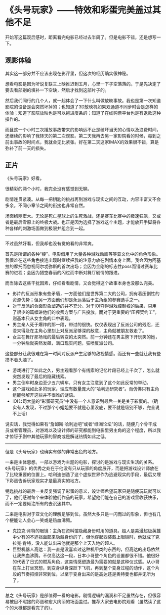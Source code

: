 # 《头号玩家》——特效和彩蛋完美盖过其他不足

开始写这篇观后感时，距离看完电影已经过去半周了。但是电影不错，还是想写一下。

## 观影体验

其实这一部分并不应该出现在影评里，但这次的经历确实很神秘。

想看电影是因为听说复联三上映推迟到五月，心里一下子空落落的。于是先决定了要去看部别的填补一下空缺，然后才找到这部片子的。

然后我们同行的几个人，就一起体会了一下什么叫做放映事故。我也是第一次知道影院的设备是会突然坏掉的；也知道了3D放映机如果双通道不同步时会是怎样的体验；知道了影院放映也是可以拖进度条的；知道了在线购票平台也是有退款这种操作的。

而且这一个小时三次播放事故带来的影响远不止是破坏当天的心情以及浪费时间，还继续的影响了我转天的第二次观影。第二天我再去另一家影院看的时候，每到之前出事故的时间点，我就会无比紧张。好在第二天这家IMAX的效果很不错，算是弥补了前一天的损失。

## 正片

《头号玩家》好看。

很精彩的两个小时，我完全没有感觉到无聊。

剧情连贯紧凑。从每一把钥匙的挑战再到游戏与现实之间的互动，内容丰富又不会多余，不同小章节之间的衔接也非常自然。

场面绚丽宏大。无论是死亡星球上的生死激战，还是赛车比赛中的极速狂飙，又或者是最后雪原上的终极大战。也正是因为选择了游戏这个主题，才能放开手脚将各种各样的刺激场面做到极限并组合到一起。

-----

不过虽然好看，但我却也没有觉的看的非常爽。

首先是所谓的各种“梗”。电影借用了大量各种游戏动画等等亚文化中的角色形象。我很难在这些角色接连出现时继续把我的注意力放在剧情本身上面。我会因为阿基拉的摩托而忽视阿尔忒弥斯的首次出场；会因为金刚的标志性poss而错过赛车比赛的进程；会因为猎空春丽的闪过而中断对舞厅剧情的跟进。

而当除去这些干扰因素，仔细看看剧情，又会觉得这个故事本身也没那么完美。

* 影片的反派形象有些矛盾，一方面他们是世界第二大的公司，拥有着压倒性的资源优势；但另一方面他们却是永远落后于主角组的参赛选手之一。
* 对于反派的负面形象塑造的并不充分。对于IOI夺得游戏控制权的后果，只用了很少的篇幅讲他们的收费方案与广告投放。而对于更重要的“压榨契约工”，则基本只从女主角的口中表现。
* 男主亲人死于爆炸的那一段，带过的很快。仅仅表现出了反派公司的残忍，还没来得及在主角心里刻上对反派足够深的敌意，主角就被朋友救走了。
* 女主在舞厅那场戏的最后转变的太突然。前一分钟还在男主胯下开玩笑的她，一分钟后就突然发飙，满口现实问题，狂喷反派公司。

这些部分让我很难在第一时间对反派产生足够的敌视情感。而还有一些就让我有些摸不着头脑了。

* 游戏进行了如此之久，男主观看那个有线索的记忆片段已经上千次了，怎么就突然发现了最后的隐藏线索。
* 男主倒车时身边至少五六辆车，只有女主注意到了这个如此反常的举动。
* 这个游戏如此多的玩家，理应有数量庞大的“哈利迪研究者”。而仿佛只有主角组能够解开这些并不很难的谜语。
* IOI公司大量的“彩蛋研究员”中没有一个人意识到最后一关是关于彩蛋的。（确实有人发现，不过那个小姐姐要不就是心里没底，要不就是级别不够，完全说不上话）

说实话，我觉得如果有“詹姆斯·哈利迪吧”或者“绿洲论坛”的话，随便几个骨干成员或者管理员，对游戏以及设计师的研究都能到电影里男主角的这个程度，所以我才惊讶于剧中其他玩家的智商或是解谜热情如此之低。

-----

但是《头号玩家》也确实有做的非常出色的地方。

一来是主体思想。一部以游戏为主题的电影，探讨的是游戏与现实生活的关系。《头号玩家》的优秀之处在于他没有只从玩家的角度展开，而是把游戏设计师放在了比较重要的位置上。哈利迪创造了这个虚拟世界作为逃避现实的手段，最后又埋下彩蛋告诉玩家现实才是最真实的地方。

钥匙挑战的最后一关反复强调了彩蛋的意义，设计师希望玩家只是随便玩玩就可以了，他们感谢每个来体验他们作品的玩家，希望他们能在自己的游戏里收获快乐，而不一定要倾注所有的去沉迷其中。

二来是电影对于亚文化的理解足够到位。虽然大多只是一闪而过的形象，但也有几个梗能让人会心一笑或是热血沸腾。

* 克拉克·肯特的眼镜：主角在资料馆隐藏身份时用的道具。超人是美漫超级英雄中少有的不遮挡面部来隐藏身份的了，但他穿起西装戴上眼镜时，他就成了克拉克·肯特，没人能认出来他就是那个上天入地的超人。
* 巨型机器人高达：我一直是没喜欢过这种机甲类的东西的，但高达的出场依然让我热血沸腾。不仅高达这一段，日本小哥整个角色的设置都很不错。他很好的代表了日式的燃系角色，这类情感塑造最为需要的就是这种仪式感。从小哥在车上打坐冥想，到变身纵身深跃下飞机，再到整个变身过程的动作，这个片段的节奏把控非常到位，以至于变身出来的是高达还是奥特曼也都并无所为了。

-------

总之《头号玩家》是部值得一看的电影。剧情逻辑的漏洞和不足虽然存在，但很容易被目不暇接的彩蛋和宏大绚丽的场面盖过。推荐大家去电影院观看（虽然读了这个的大概都是看完了的）。










